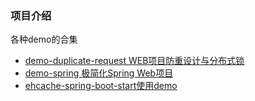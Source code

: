 ### 项目介绍
各种demo的合集

* [demo-duplicate-request WEB项目防重设计与分布式锁](/demo-duplicate-request)
* [demo-spring 极简化Spring Web项目](/demo-spring)
* [ehcache-spring-boot-start使用demo](/demo-ehcache-spring-boot-starter)